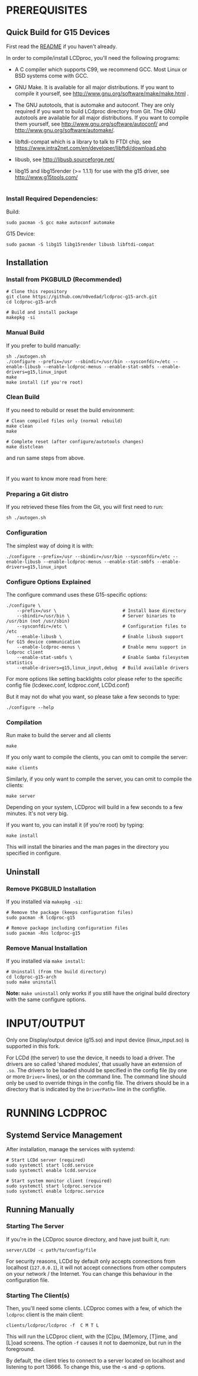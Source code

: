 # PREREQUISITES

## Quick Build for G15 Devices

First read the [README](README.md) if you haven't already.

In order to compile/install LCDproc, you'll need the following programs:

* A C compiler which supports C99, we recommend GCC. Most Linux or BSD systems
 come with GCC.

* GNU Make. It is available for all major distributions. If you want to
 compile it yourself, see http://www.gnu.org/software/make/make.html .

* The GNU autotools, that is automake and autoconf. They are only required
 if you want to build LCdproc directory from Git.
  The GNU autotools are available for all major distributions. If you want
  to compile them yourself, see
  http://www.gnu.org/software/autoconf/ and
  http://www.gnu.org/software/automake/.

* libftdi-compat which is a library to talk to FTDI chip, see https://www.intra2net.com/en/developer/libftdi/download.php

* libusb, see http://libusb.sourceforge.net/

* libg15 and libg15render (>= 1.1.1) for use with the g15 driver,
  see http://www.g15tools.com/

#

### Install Required Dependencies:
Build:
```
sudo pacman -S gcc make autoconf automake
```

G15 Device:
```
sudo pacman -S libg15 libg15render libusb libftdi-compat
```

## Installation

### Install from PKGBUILD (Recommended)

```
# Clone this repository
git clone https://github.com/n0vedad/lcdproc-g15-arch.git
cd lcdproc-g15-arch

# Build and install package
makepkg -si
```
### Manual Build

If you prefer to build manually:
```
sh ./autogen.sh
./configure --prefix=/usr --sbindir=/usr/bin --sysconfdir=/etc --enable-libusb --enable-lcdproc-menus --enable-stat-smbfs --enable-drivers=g15,linux_input
make
make install (if you're root) 
```

### Clean Build

If you need to rebuild or reset the build environment:

```
# Clean compiled files only (normal rebuild)
make clean
make

# Complete reset (after configure/autotools changes)
make distclean
```

and run same steps from above.

#

If you want to know more read from here:

### Preparing a Git distro
If you retrieved these files from the Git, you will first need to run:
```
sh ./autogen.sh
```
### Configuration
The simplest way of doing it is with:
```
./configure --prefix=/usr --sbindir=/usr/bin --sysconfdir=/etc --enable-libusb --enable-lcdproc-menus --enable-stat-smbfs --enable-drivers=g15,linux_input
```
### Configure Options Explained

The configure command uses these G15-specific options:

```
./configure \
    --prefix=/usr \                         # Install base directory
    --sbindir=/usr/bin \                    # Server binaries to /usr/bin (not /usr/sbin)
    --sysconfdir=/etc \                     # Configuration files to /etc
    --enable-libusb \                       # Enable libusb support for G15 device communication
    --enable-lcdproc-menus \                # Enable menu support in lcdproc client
    --enable-stat-smbfs \                   # Enable Samba filesystem statistics
    --enable-drivers=g15,linux_input,debug  # Build available drivers
```

For more options like setting backlights color please refer to the specific config file (lcdexec.conf, lcdproc.conf, LCDd.conf)

But it may not do what you want, so please take a few seconds to type:
```
./configure --help
```
### Compilation
Run make to build the server and all clients
```
make
```
If you only want to compile the clients, you can omit to compile the
server:
```
make clients
```

Similarly, if you only want to compile the server, you can omit to
compile the clients:
```
make server
```

Depending on your system, LCDproc will build in a few seconds to a
few minutes. It's not very big.

If you want to, you can install it (if you're root) by typing:
```
make install
```

This will install the binaries and the man pages in the directory you
specified in configure.

## Uninstall

### Remove PKGBUILD Installation

If you installed via `makepkg -si`:

```
# Remove the package (keeps configuration files)
sudo pacman -R lcdproc-g15

# Remove package including configuration files
sudo pacman -Rns lcdproc-g15
```

### Remove Manual Installation

If you installed via `make install`:

```
# Uninstall (from the build directory)
cd lcdproc-g15-arch
sudo make uninstall
```

**Note:** `make uninstall` only works if you still have the original build directory with the same configure options.

# INPUT/OUTPUT

Only one Display/output device (g15.so) and input device (linux_input.so) is supported in this fork.

For LCDd (the server) to use the device, it needs to load a driver. The
drivers are so called 'shared modules', that usually have an extension
of ```.so```. The drivers to be loaded should be specified in the config file
(by one or more ```Driver=``` lines), or on the command line. The command line
should only be used to override things in the config file. The drivers
should be in a directory that is indicated by the ```DriverPath=``` line in
the configfile.

# RUNNING LCDPROC

## Systemd Service Management

After installation, manage the services with systemd:

```
# Start LCDd server (required)
sudo systemctl start lcdd.service
sudo systemctl enable lcdd.service

# Start system monitor client (required)
sudo systemctl start lcdproc.service
sudo systemctl enable lcdproc.service
```

## Running Manually

### Starting The Server

If you're in the LCDproc source directory, and have just built it, run:
```
server/LCDd -c path/to/config/file
```
For security reasons, LCDd by default only accepts connections from
localhost (```127.0.0.1```), it will not accept connections from other computers on
your network / the Internet. You can change this behaviour in the
configuration file.

### Starting The Client(s)

Then, you'll need some clients. LCDproc comes with a few, of which the
```lcdproc``` client is the main client:
```
clients/lcdproc/lcdproc -f  C M T L
```

This will run the LCDproc client, with the [C]pu, [M]emory,
[T]ime, and [L]oad screens.  The option ```-f``` causes it not to daemonize,
but run in the foreground.

By default, the client tries to connect to a server located on localhost
and listening to port 13666. To change this, use the -s and -p options.
